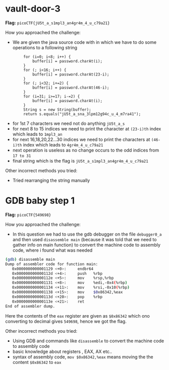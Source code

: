 # vault-door-3

**Flag:**  `picoCTF{jU5t_a_s1mpl3_an4gr4m_4_u_c79a21}`

How you approached the challenge:
- We are given the java source code with in which we have to do some operations to a following string
```
        for (i=0; i<8; i++) {
            buffer[i] = password.charAt(i);
        }
        for (; i<16; i++) {
            buffer[i] = password.charAt(23-i);
        }
        for (; i<32; i+=2) {
            buffer[i] = password.charAt(46-i);
        }
        for (i=31; i>=17; i-=2) {
            buffer[i] = password.charAt(i);
        }
        String s = new String(buffer);
        return s.equals("jU5t_a_sna_3lpm12g94c_u_4_m7ra41");
``` 
- for 1st 7 characters we need not do anything `jU5t_a_s`
- for next 8 to 15 indices we need to print the character at `(23-i)th` index which leads to `1mpl3_an`
- for next 16,18,20,22...30 indices we need to print the characters at `(46-i)th` index which leads to `4gr4m_4_u_c79a21`
- next operation is useless as no change occurs to the odd indices from `17 to 31`
- final string which is the flag is `jU5t_a_s1mpl3_an4gr4m_4_u_c79a21`
  
Other incorrect methods you tried:
- Tried rearranging the string manually

# GDB baby step 1

**Flag:**  `picoCTF{549698}`

How you approached the challenge:
- In this question we had to use the gdb debugger on the file `debugger0_a` and then used `disassemble main` (because it was told that we need to gather info on main function) to convert the machine code to assembly code, where i found what was needed
```bash
(gdb) disassemble main
Dump of assembler code for function main:
   0x0000000000001129 <+0>:     endbr64
   0x000000000000112d <+4>:     push   %rbp
   0x000000000000112e <+5>:     mov    %rsp,%rbp
   0x0000000000001131 <+8>:     mov    %edi,-0x4(%rbp)
   0x0000000000001134 <+11>:    mov    %rsi,-0x10(%rbp)
   0x0000000000001138 <+15>:    mov    $0x86342,%eax
   0x000000000000113d <+20>:    pop    %rbp
   0x000000000000113e <+21>:    ret
End of assembler dump.
```
Here the contents of the `eax` register are given as `$0x86342` which ono converting to decimal gives `549698`, hence we got the flag.
  
Other incorrect methods you tried:
- Using GDB and commands like `disassemble` to convert the machine code to assembly code
- basic knowledge about registers , EAX, AX etc..
- syntax of assembly code, `mov $0x86342,%eax` means moving the the content `$0x86342` to `eax`

